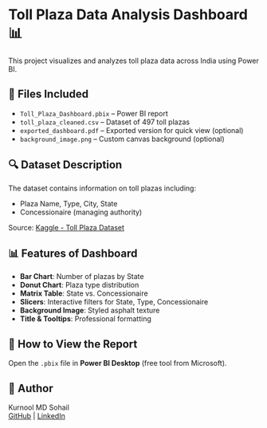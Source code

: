 # Toll Plaza Data Analysis Dashboard 📊

This project visualizes and analyzes toll plaza data across India using Power BI.

## 📁 Files Included
- `Toll_Plaza_Dashboard.pbix` – Power BI report
- `toll_plaza_cleaned.csv` – Dataset of 497 toll plazas
- `exported_dashboard.pdf` – Exported version for quick view (optional)
- `background_image.png` – Custom canvas background (optional)

## 🔍 Dataset Description
The dataset contains information on toll plazas including:
- Plaza Name, Type, City, State
- Concessionaire (managing authority)

Source: [Kaggle - Toll Plaza Dataset](https://www.kaggle.com/datasets/minorityhunter/toll-plaza-dataset)

## 📊 Features of Dashboard
- **Bar Chart**: Number of plazas by State
- **Donut Chart**: Plaza type distribution
- **Matrix Table**: State vs. Concessionaire
- **Slicers**: Interactive filters for State, Type, Concessionaire
- **Background Image**: Styled asphalt texture
- **Title & Tooltips**: Professional formatting

## 🚀 How to View the Report
Open the `.pbix` file in **Power BI Desktop** (free tool from Microsoft).

## 📌 Author
Kurnool MD Sohail  
[GitHub](https://github.com/kmdsohail0153) | [LinkedIn](https://www.linkedin.com/in/md-sohail-kurnool-6965b62b7/)

